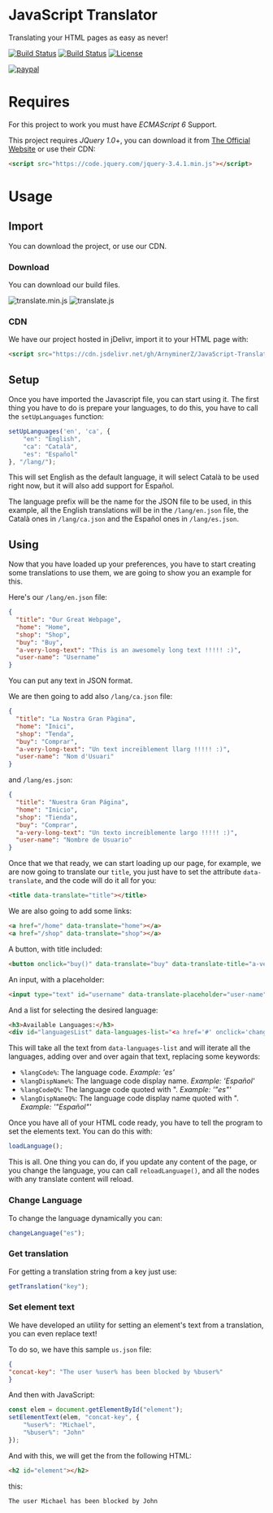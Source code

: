 # JavaScript Translator

Translating your HTML pages as easy as never!

[![Build Status](https://img.shields.io/github/forks/ArnyminerZ/JavaScript-Translator.svg?style=flat-square)](https://github.com/ArnyminerZ/JavaScript-Translator)
[![Build Status](https://img.shields.io/github/stars/ArnyminerZ/JavaScript-Translator.svg?style=flat-square)](https://github.com/ArnyminerZ/JavaScript-Translator)
[![License](https://img.shields.io/github/license/ArnyminerZ/JavaScript-Translator.svg?style=flat-square)](https://github.com/ArnyminerZ/JavaScript-Translator)

[![paypal](https://www.paypalobjects.com/en_US/i/btn/btn_donateCC_LG.gif)](arnyminer.z@gmail.com)

# Requires
For this project to work you must have *ECMAScript 6* Support.

This project requires *JQuery 1.0*+, you can download it from [The Official Website](https://jquery.com/) or use their CDN:
```html
<script src="https://code.jquery.com/jquery-3.4.1.min.js"></script>
```

# Usage
## Import
You can download the project, or use our CDN.
### Download
You can download our build files.

![translate.min.js](https://img.shields.io/static/v1.svg?label=1.2.0&message=translate.min.js&color=success&url=https://cdn.jsdelivr.net/gh/ArnyminerZ/JavaScript-Translator@1.2.0/dist/js/translate.min.js&style=flat-square)
![translate.js](https://img.shields.io/static/v1.svg?label=1.2.0&message=translate.js&color=success&url=https://cdn.jsdelivr.net/gh/ArnyminerZ/JavaScript-Translator@1.2.0/dist/js/translate.min.js&style=flat-square)
### CDN
We have our project hosted in jDelivr, import it to your HTML page with:
```HTML
<script src="https://cdn.jsdelivr.net/gh/ArnyminerZ/JavaScript-Translator@1.2.0/dist/js/translate.min.js"></script>
```
## Setup
Once you have imported the Javascript file, you can start using it. The first thing you have to do is prepare your languages, to do this, you have to call the `setUpLanguages` function:
```javascript
setUpLanguages('en', 'ca', {
    "en": "English",
    "ca": "Català",
    "es": "Español"
}, "/lang/");
```
This will set English as the default language, it will select Català to be used right now, but it will also add support for Español.

The language prefix will be the name for the JSON file to be used, in this example, all the English translations will be in the `/lang/en.json` file, the Català ones in `/lang/ca.json` and the Español ones in `/lang/es.json`.
## Using
Now that you have loaded up your preferences, you have to start creating some translations to use them, we are going to show you an example for this.

Here's our `/lang/en.json` file:
```json
{
  "title": "Our Great Webpage",
  "home": "Home",
  "shop": "Shop",
  "buy": "Buy",
  "a-very-long-text": "This is an awesomely long text !!!!! :)",
  "user-name": "Username"
}
```
You can put any text in JSON format.

We are then going to add also `/lang/ca.json` file:
```json
{
  "title": "La Nostra Gran Pàgina",
  "home": "Inici",
  "shop": "Tenda",
  "buy": "Comprar",
  "a-very-long-text": "Un text increïblement llarg !!!!! :)",
  "user-name": "Nom d'Usuari"
}
```
and `/lang/es.json`:
```json
{
  "title": "Nuestra Gran Página",
  "home": "Inicio",
  "shop": "Tienda",
  "buy": "Comprar",
  "a-very-long-text": "Un texto increíblemente largo !!!!! :)",
  "user-name": "Nombre de Usuario"
}
```
Once that we that ready, we can start loading up our page, for example, we are now going to translate our `title`, you just have to set the attribute `data-translate`, and the code will do it all for you:
```html
<title data-translate="title"></title>
```
We are also going to add some links:
```html
<a href="/home" data-translate="home"></a>
<a href="/shop" data-translate="shop"></a>
```
A button, with title included:
```html
<button onclick="buy()" data-translate="buy" data-translate-title="a-very-long-text"></button>
```
An input, with a placeholder:
```html
<input type="text" id="username" data-translate-placeholder="user-name" />
```
And a list for selecting the desired language:
```html
<h3>Available Languages:</h3>
<div id="languagesList" data-languages-list="<a href='#' onclick='changeLanguage(%langCodeQ%);return false;'>%langCode%: %langDispName%</a><br/>"></div>
```
This will take all the text from `data-languages-list` and will iterate all the languages, adding over and over again that text, replacing some keywords:

- `%langCode%`: The language code. *Example: 'es'*
- `%langDispName%`: The language code display name. *Example: 'Español'*
- `%langCodeQ%`: The language code quoted with ". *Example: '"es"'*
- `%langDispNameQ%`: The language code display name quoted with ". *Example: '"Español"'*

Once you have all of your HTML code ready, you have to tell the program to set the elements text. You can do this with:
```javascript
loadLanguage();
```
This is all. One thing you can do, if you update any content of the page, or you change the language, you can call `reloadLanguage()`, and all the nodes with any translate content will reload.

### Change Language
To change the language dynamically you can:
```javascript
changeLanguage("es");
```

### Get translation
For getting a translation string from a key just use:
```javascript
getTranslation("key");
```

### Set element text
We have developed an utility for setting an element's text from a translation, you can even replace text!

To do so, we have this sample `us.json` file:
```json
{
"concat-key": "The user %user% has been blocked by %buser%"
}
```
And then with JavaScript:
```javascript
const elem = document.getElementById("element");
setElementText(elem, "concat-key", { 
    "%user%": "Michael",
    "%buser%": "John"
});
```
And with this, we will get the from the following HTML:
```html
<h2 id="element"></h2>
```
this:
```
The user Michael has been blocked by John
```
